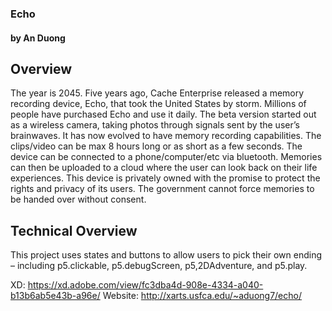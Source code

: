 ### Echo
#### by An Duong


## Overview
The year is 2045. Five years ago, Cache Enterprise released a memory recording device, Echo, that took the United States by storm. Millions of people have purchased Echo and use it daily. The beta version started out as a wireless camera, taking photos through signals sent by the user’s brainwaves. It has now evolved to have memory recording capabilities. The clips/video can be max 8 hours long or as short as a few seconds. The device can be connected to a phone/computer/etc via bluetooth. Memories can then be uploaded to a cloud where the user can look back on their life experiences. This device is privately owned with the promise to protect the rights and privacy of its users. The government cannot force memories to be handed over without consent. 

## Technical Overview
This project uses states and buttons to allow users to pick their own ending – including p5.clickable, p5.debugScreen, p5,2DAdventure, and p5.play.

XD: https://xd.adobe.com/view/fc3dba4d-908e-4334-a040-b13b6ab5e43b-a96e/
Website: http://xarts.usfca.edu/~aduong7/echo/